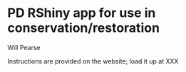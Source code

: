 PD RShiny app for use in conservation/restoration
===============================================================
Will Pearse

Instructions are provided on the website; load it up at XXX
